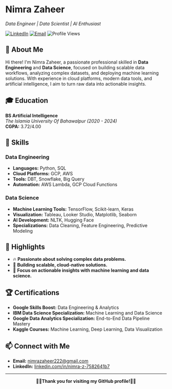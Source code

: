# Nimra Zaheer

*Data Engineer | Data Scientist | AI Enthusiast* 
 
[![LinkedIn](https://img.shields.io/badge/LinkedIn-Connect-blue?logo=linkedin)](https://linkedin.com/in/nimra-z-7582641b7)   [![Email](https://img.shields.io/badge/Email-Contact-red?logo=gmail)](mailto:nimrazaheer222@gmail.com)   ![Profile Views](https://komarev.com/ghpvc/?username=Nimra-Z&color=blueviolet&style=flat)



## 👋 About Me
Hi there! I'm Nimra Zaheer, a passionate professional skilled in **Data Engineering** and **Data Science**, focused on building scalable data workflows, analyzing complex datasets, and deploying machine learning solutions. With experience in cloud platforms, modern data tools, and artificial intelligence, I aim to turn raw data into actionable insights.


## 🎓 Education
**BS Artificial Intelligence**  
*The Islamia University Of Bahawalpur (2020 - 2024)*  
**CGPA:** 3.72/4.00  


## 🔧 Skills

### **Data Engineering**
- **Languages:** Python, SQL  
- **Cloud Platforms:** GCP, AWS  
- **Tools:** DBT, Snowflake, Big Query  
- **Automation:** AWS Lambda, GCP Cloud Functions  

### **Data Science**
- **Machine Learning Tools:** TensorFlow, Scikit-learn, Keras  
- **Visualization:** Tableau, Looker Studio, Matplotlib, Seaborn  
- **AI Development:** NLTK, Hugging Face  
- **Specializations:** Data Cleaning, Feature Engineering, Predictive Modeling  


## 🌟 Highlights

- 🔥 **Passionate about solving complex data problems.**  
- 🚀 **Building scalable, cloud-native solutions.**  
- 🎯 **Focus on actionable insights with machine learning and data science.**


## 🏆 Certifications
- **Google Skills Boost:** Data Engineering & Analytics  
- **IBM Data Science Specialization:** Machine Learning and Data Science  
- **Google Data Analytics Specialization:** End-to-End Data Pipeline Mastery  
- **Kaggle Courses:** Machine Learning, Deep Learning, Data Visualization  


## 📫 Connect with Me

- **Email:** [nimrazaheer222@gmail.com](mailto:nimrazaheer222@gmail.com)  
- **LinkedIn:** [linkedin.com/in/nimra-z-7582641b7](https://linkedin.com/in/nimra-z-7582641b7)  

---

<div align="center">
  <strong>👩‍💻Thank you for visiting my GitHub profile!👩‍💻</strong>
</div>
